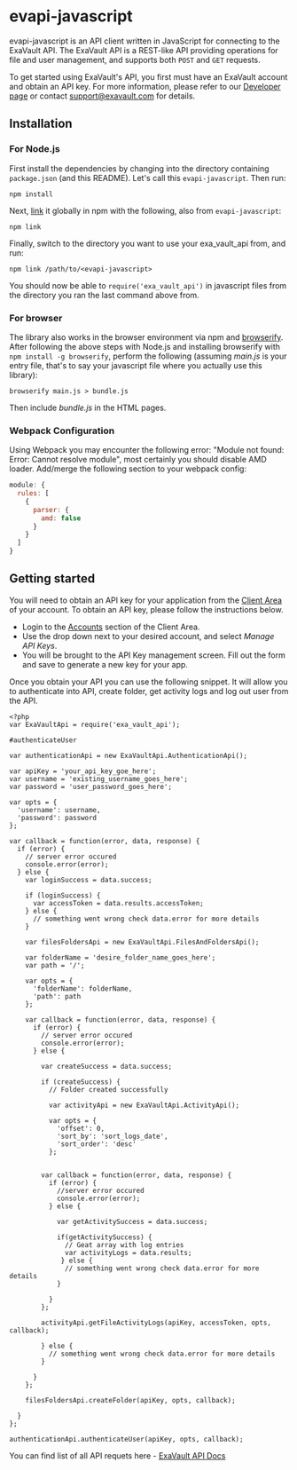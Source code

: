 evapi-javascript
============

evapi-javascript is an API client written in JavaScript for connecting to the
ExaVault API. The ExaVault API is a REST-like API providing operations
for file and user management, and supports both ``POST`` and ``GET``
requests.

To get started using ExaVault's API, you first must have an ExaVault
account and obtain an API key. For more information, please refer to
our [Developer page](https://www.exavault.com/developer/) or contact
support@exavault.com for details.

## Installation

### For Node.js

First install the dependencies by changing 
into the directory containing `package.json` (and this README). Let's call this `evapi-javascript`. Then run:

```shell
npm install
```

Next, [link](https://docs.npmjs.com/cli/link) it globally in npm with the following, also from `evapi-javascript`:

```shell
npm link
```

Finally, switch to the directory you want to use your exa_vault_api from, and run:

```shell
npm link /path/to/<evapi-javascript>
```

You should now be able to `require('exa_vault_api')` in javascript files from the directory you ran the last 
command above from.

### For browser

The library also works in the browser environment via npm and [browserify](http://browserify.org/). After following
the above steps with Node.js and installing browserify with `npm install -g browserify`,
perform the following (assuming *main.js* is your entry file, that's to say your javascript file where you actually 
use this library):

```shell
browserify main.js > bundle.js
```

Then include *bundle.js* in the HTML pages.

### Webpack Configuration

Using Webpack you may encounter the following error: "Module not found: Error:
Cannot resolve module", most certainly you should disable AMD loader. Add/merge
the following section to your webpack config:

```javascript
module: {
  rules: [
    {
      parser: {
        amd: false
      }
    }
  ]
}
```

## Getting started 


You will need to obtain an API key for your application from the [Client Area](https://clients.exavault.com/clientarea.php?action=products) of your account.  To
obtain an API key, please follow the instructions below.

 + Login to the [Accounts](https://clients.exavault.com/clientarea.php?action=products) section of the Client Area.
 + Use the drop down next to your desired account, and select *Manage API Keys*.
 + You will be brought to the API Key management screen. Fill out the form and save to generate a new key for your app.

Once you obtain your API you can use the following snippet. It will allow you to authenticate into API, create folder, get activity logs and log out user from the API.

```javscript
<?php
var ExaVaultApi = require('exa_vault_api');

#authenticateUser

var authenticationApi = new ExaVaultApi.AuthenticationApi();

var apiKey = 'your_api_key_goe_here'; 
var username = 'existing_username_goes_here';
var password = 'user_password_goes_here'; 

var opts = { 
  'username': username,
  'password': password
};

var callback = function(error, data, response) {
  if (error) {
    // server error occured
    console.error(error);
  } else {
    var loginSuccess = data.success;

    if (loginSuccess) {
      var accessToken = data.results.accessToken;
    } else {
      // something went wrong check data.error for more details
    }

    var filesFoldersApi = new ExaVaultApi.FilesAndFoldersApi();

    var folderName = 'desire_folder_name_goes_here';
    var path = '/';

    var opts = { 
      'folderName': folderName,
      'path': path
    };

    var callback = function(error, data, response) {
      if (error) {
        // server error occured
        console.error(error);
      } else {

        var createSuccess = data.success;

        if (createSuccess) {
          // Folder created successfully

          var activityApi = new ExaVaultApi.ActivityApi();

          var opts = { 
            'offset': 0,
            'sort_by': 'sort_logs_date',
            'sort_order': 'desc'
          };


        var callback = function(error, data, response) {
          if (error) {
            //server error occured
            console.error(error);
          } else {

            var getActivitySuccess = data.success;

            if(getActivitySuccess) {
              // Geat array with log entries
              var activityLogs = data.results;
             } else {
              // something went wrong check data.error for more details
            }
            
          }
        };

        activityApi.getFileActivityLogs(apiKey, accessToken, opts, callback);

        } else {
          // something went wrong check data.error for more details
        }

      }
    };

    filesFoldersApi.createFolder(apiKey, opts, callback);

  }
};

authenticationApi.authenticateUser(apiKey, opts, callback);

```

You can find list of all API requets here - [ExaVault API Docs](https://www.exavault.com/developer/api-docs/)
